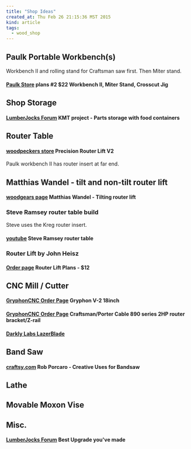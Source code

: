 ```yaml
---
title: "Shop Ideas"
created_at: Thu Feb 26 21:15:36 MST 2015
kind: article
tags:
  - wood_shop
---
```


## Paulk Portable Workbench(s)

Workbench II and rolling stand for Craftsman saw first.  Then Miter stand.

#### [Paulk Store](http://stores.modularmarket.com/paulk_homes/new-package-1-total-station-workbench-ii-and-the-crosscut-jig-p6.php) plans #2 $22 Workbench II, Miter Stand, Crosscut Jig

## Shop Storage

#### [LumberJocks Forum](http://lumberjocks.com/projects/49116) KMT project - Parts storage with food containers

## Router Table

#### [woodpeckers store](http://www.woodpeck.com/prlv2.html#1356) Precision Router Lift V2

Paulk workbench II has router insert at far end.

## Matthias Wandel - tilt and non-tilt router lift

#### [woodgears page](http://woodgears.ca/router_lift/index.html) Matthias Wandel - Tilting router lift

### Steve Ramsey router table build

Steve uses the Kreg router insert.

#### [youtube](https://www.youtube.com/watch?v=Gf5tRp35EEU) Steve Ramsey router table

### Router Lift by John Heisz

#### [Order page](http://www.ibuildit.ca/Sales/sales-4.html) Router Lift Plans - $12

## CNC Mill / Cutter

#### [GryphonCNC Order Page](http://www.gryphoncnc.com/shop/gryphon-v-1-18inch/) Gryphon V-2 18inch

#### [GryphonCNC Order Page](http://www.gryphoncnc.com/shop/craftsman-2hp-router-bracketz-rail/) Craftsman/Porter Cable 890 series 2HP router bracket/Z-rail

#### [Darkly Labs LazerBlade](http://www.darklylabs.com/)

## Band Saw

#### [craftsy.com](http://www.craftsy.com/blog/2014/08/how-to-use-a-bandsaw/) Rob Porcaro - Creative Uses for Bandsaw

## Lathe

## Movable Moxon Vise

## Misc.

#### [LumberJocks Forum](http://lumberjocks.com/topics/82257) Best Upgrade you've made

